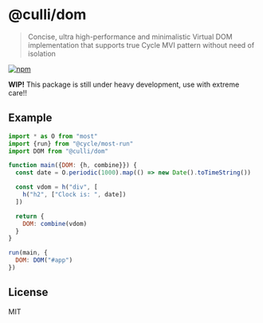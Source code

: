 # @culli/dom

> Concise, ultra high-performance and minimalistic Virtual DOM implementation
> that supports true Cycle MVI pattern without need of isolation

[![npm](https://img.shields.io/npm/v/@culli/dom.svg?style=flat-square)](https://www.npmjs.com/package/@culli/dom)

**WIP!** This package is still under heavy development, use with extreme care!!

## Example

```js
import * as O from "most"
import {run} from "@cycle/most-run"
import DOM from "@culli/dom"

function main({DOM: {h, combine}}) {
  const date = O.periodic(1000).map(() => new Date().toTimeString())

  const vdom = h("div", [
    h("h2", ["Clock is: ", date])
  ])

  return {
    DOM: combine(vdom)
  }
}

run(main, {
  DOM: DOM("#app")
})
```


## License

MIT
